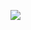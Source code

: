 <a href="https://hits.seeyoufarm.com"><img src="https://hits.seeyoufarm.com/api/count/incr/badge.svg?url=https%3A%2F%2Fgithub.com%2FAmeeraAlhawiti&count_bg=%232C509E&title_bg=%239A30AA&icon=swift.svg&icon_color=%23E7E7E7&title=hits&edge_flat=false"/></a>


